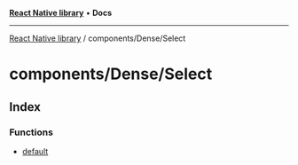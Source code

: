 [**React Native library**](../../../index.md) • **Docs**

***

[React Native library](../../../modules.md) / components/Dense/Select

# components/Dense/Select

## Index

### Functions

- [default](functions/default.md)
